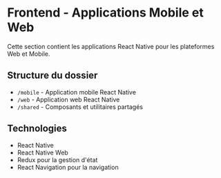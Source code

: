 # Frontend - Applications Mobile et Web

Cette section contient les applications React Native pour les plateformes Web et Mobile.

## Structure du dossier

- `/mobile` - Application mobile React Native
- `/web` - Application web React Native
- `/shared` - Composants et utilitaires partagés

## Technologies

- React Native
- React Native Web
- Redux pour la gestion d'état
- React Navigation pour la navigation
